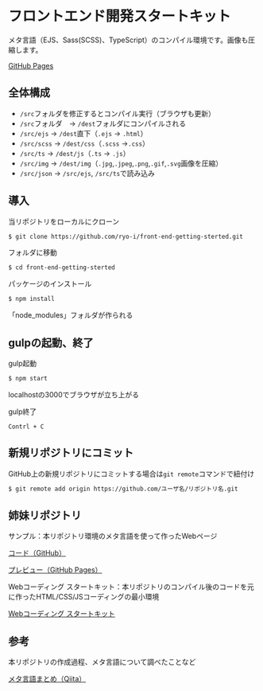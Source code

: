 # フロントエンド開発スタートキット

メタ言語（EJS、Sass(SCSS)、TypeScript）のコンパイル環境です。画像も圧縮します。

[GitHub Pages](https://ryo-i.github.io/front-end-getting-sterted/dest/)


## 全体構成
* `/src`フォルダを修正するとコンパイル実行（ブラウザも更新）
* `/src`フォルダ　-> `/dest`フォルダにコンパイルされる
* `/src/ejs` -> `/dest`直下（`.ejs` -> `.html`）
* `/src/scss` -> `/dest/css`（`.scss` ->`.css`）
* `/src/ts` -> `/dest/js`（`.ts` -> `.js`）
* `/src/img` -> `/dest/img`（`.jpg`,`.jpeg`,`.png`,`.gif`,`.svg`画像を圧縮）
* `/src/json` -> `/src/ejs`, `/src/ts`で読み込み


## 導入

当リポジトリをローカルにクローン
```sh
$ git clone https://github.com/ryo-i/front-end-getting-sterted.git
```

フォルダに移動
```sh
$ cd front-end-getting-sterted
```

パッケージのインストール
```sh
$ npm install
```
「node_modules」フォルダが作られる


## gulpの起動、終了

gulp起動
```sh
$ npm start
```
localhostの3000でブラウザが立ち上がる

gulp終了
```
Contrl + C
```

## 新規リポジトリにコミット

GitHub上の新規リポジトリにコミットする場合は`git remote`コマンドで紐付け
```sh
$ git remote add origin https://github.com/ユーザ名/リポジトリ名.git
```

## 姉妹リポジトリ

サンプル：本リポジトリ環境のメタ言語を使って作ったWebページ

[コード（GitHub）](https://github.com/ryo-i/frontendMetaLanguage)

[プレビュー（GitHub Pages）](https://ryo-i.github.io/frontendMetaLanguage/dest/)

Webコーディング スタートキット：本リポジトリのコンパイル後のコードを元に作ったHTML/CSS/JSコーディングの最小環境

[Webコーディング スタートキット](https://github.com/ryo-i/web-coding-getting-sterted)


## 参考

本リポジトリの作成過程、メタ言語について調べたことなど

[メタ言語まとめ（Qiita）](https://qiita.com/i-ryo/items/fa8383432fedb5dfc764)
